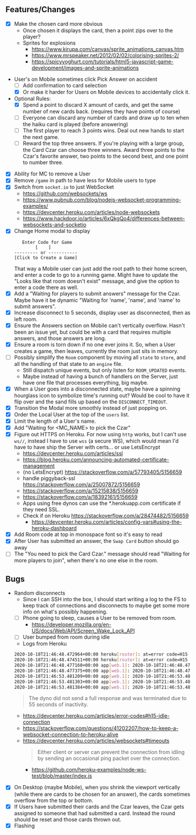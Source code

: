 ## Features/Changes

- [x] Make the chosen card more obvious
   - Once chosen it displays the card, then a point zips over to the player?
   - Sprites for explosions
      - https://www.kirupa.com/canvas/sprite_animations_canvas.htm
      - https://www.mrspeaker.net/2012/02/02/colorising-sprites-2/
      - https://spicyyoghurt.com/tutorials/html5-javascript-game-development/images-and-sprite-animations
- User's on Mobile sometimes click Pick Answer on accident
   - [ ] Add confirmation to card selection
   - [x] Or make it harder for Users on Mobile devices to accidentally click it.
- Optional Rules:
   - [x] Spend a point to discard X amount of cards, and get the same number of
     new cards back. (requires they have points of course)
   - [ ] Everyone can discard any number of cards and draw up to ten when the
     haiku card is played (before answering)
   - [ ] The first player to reach 3 points wins. Deal out new hands to start
     the next game.
   - [ ] Reward the top three answers. If you're playing with a large group, the
     Card Czar can choose three winners. Award three points to the Czar's
     favorite answer, two points to the second best, and one point to number
     three.
- [x] Ability for MC to remove a User
- [x] Remove `/game` in path to have less for Mobile users to type
- [x] Switch from `socket.io` to just WebSocket
   - https://github.com/websockets/ws
   - https://www.pubnub.com/blog/nodejs-websocket-programming-examples/
   - https://devcenter.heroku.com/articles/node-websockets
   - https://www.hackdoor.io/articles/6xQkgQo4/differences-between-websockets-and-socketio
- [x] Change Home modal to display
   ```
      Enter Code for Game
           [    ]
   --------- or -----------
   [Click to Create a Game]
   ```
   That way a Mobile user can just add the root path to their home screen, and
   enter a code to go to a running game.
   Might have to update the "Looks like that room doesn't exist" message, and
   give the option to enter a code there as well.
- [x] Add a "Waiting for players to submit answers" message for the Czar. Maybe
  have it be dynamic "Waiting for 'name', 'name', and 'name' to submit answers".
- [x] Increase disconnect to 5 seconds, display user as disconnected, then as left room.
- [x] Ensure the Answers section on Mobile can't vertically overflow. Hasn't
  been an issue yet, but could be with a card that requires multiple answers,
  and those answers are long.
- [x] Ensure a room is torn down if no one ever joins it. So, when a User creates
  a game, then leaves, currently the room just sits in memory.
- [ ] Possibly simplify the `Room` component by moving all `state` to `store`, and
  all the handling of that state to an `engine` file.
   - Still dispatch unique events, but only listen for `ROOM_UPDATED` events.
   - Maybe instead of having a bunch of handlers on the Server, just have one
     file that processes everything, big maybe.
- [x] When a User goes into a disconnected state, maybe have a spinning
  hourglass icon to symbolize time's running out? Would be cool to have it flip
  over and the sand fills up based on the `DISCONNECT_TIMEOUT`.
- [x] Transition the Modal more smoothly instead of just popping on.
- [x] Order the Local User at the top of the `users` list.
- [x] Limit the length of a User's name.
- [x] Add "Waiting for <MC_NAME> to pick the Czar"
- [x] Figure out HTTPS on Heroku. For now using `http` works, but I can't use
  `ws//`, instead I have to use `wss` (a secure WS), which would mean I'd have
  to have ship the Server with certs... or use LetsEncrypt
   - https://devcenter.heroku.com/articles/ssl
   - https://blog.heroku.com/announcing-automated-certificate-management
   - (no LetsEncrypt) https://stackoverflow.com/a/57793405/5156659
   - handle piggyback-ssl https://stackoverflow.com/a/25007872/5156659
   - https://stackoverflow.com/a/15215838/5156659
   - https://stackoverflow.com/a/18392161/5156659
   - Apps using free dynos can use the *.herokuapp.com certificate if they need SSL.
   - Check if on Heroku https://stackoverflow.com/a/28474482/5156659
      - https://devcenter.heroku.com/articles/config-vars#using-the-heroku-dashboard
- [x] Add Room code at top in monospace font so it's easy to read
- [x] After User has submitted an answer, the `Swap Card` button should go away
- [ ] The "You need to pick the Card Czar." message should read "Waiting for
  more players to join", when there's no one else in the room.

## Bugs

- Random disconnects
   - Since I can SSH into the box, I should start writing a log to the FS to
     keep track of connections and disconnects to maybe get some more info on
     what's possibly happening. 
   - [ ] Phone going to sleep, causes a User to be removed from room.
      - https://developer.mozilla.org/en-US/docs/Web/API/Screen_Wake_Lock_API
   - [ ] User bumped from room during idle
   - Logs from Heroku
   ```sh
   2020-10-18T21:46:48.472964+00:00 heroku[router]: at=error code=H15 desc="Idle connection" method=GET path="/" host=cahbox.herokuapp.com request_id=0e56538f-8558-4833-8da1-0823ff4000bc fwd="24.20.217.243" dyno=web.1 connect=1ms service=102336ms status=503 bytes= protocol=http
   2020-10-18T21:46:48.474511+00:00 heroku[router]: at=error code=H15 desc="Idle connection" method=GET path="/" host=cahbox.herokuapp.com request_id=03df43e7-c0e1-4da3-8bff-467c92ea0c89 fwd="24.20.217.243" dyno=web.1 connect=0ms service=55133ms status=503 bytes= protocol=http
   2020-10-18T21:46:48.477160+00:00 app[web.1]: 2020-10-18T21:46:48.477Z cahbox:socket:socketHandlers User "test" disconnected from room "CB47" while a game was running
   2020-10-18T21:46:48.477375+00:00 app[web.1]: 2020-10-18T21:46:48.477Z cahbox:socket:socketHandlers User "Cb47" disconnected from room "CB47" while a game was running
   2020-10-18T21:46:53.481209+00:00 app[web.1]: 2020-10-18T21:46:53.481Z cahbox:socket:socketHandlers User "test" left room "CB47" due to disconnection
   2020-10-18T21:46:53.481303+00:00 app[web.1]: 2020-10-18T21:46:53.481Z cahbox:socket:socketHandlers All Users have left, killing room "CB47"
   2020-10-18T21:46:53.481384+00:00 app[web.1]: 2020-10-18T21:46:53.481Z cahbox:socket Room "CB47" deleted
   ```
   > The dyno did not send a full response and was terminated due to 55 seconds
   > of inactivity.
   - https://devcenter.heroku.com/articles/error-codes#h15-idle-connection
   - https://stackoverflow.com/questions/41202207/how-to-keep-a-websocket-connection-to-heroku-alive
   - https://devcenter.heroku.com/articles/websockets#timeouts
     > Either client or server can prevent the connection from idling by sending
     > an occasional ping packet over the connection.
      - https://github.com/heroku-examples/node-ws-test/blob/master/index.js
   
- [x] On Desktop (maybe Mobile), when you shrink the viewport vertically (while there
  are cards to be chosen for an answer), the cards sometimes overflow from the
  top or bottom.
- [x] If Users have submitted their cards and the Czar leaves, the Czar gets
  assigned to someone that had submitted a card. Instead the round should be
  reset and those cards thrown out.
- [x] Flashing <title> for "time to review answers" not working
- [x] If I had a card selected, but not submitted, and the Czar left the game,
  then a second User joins, I make them the Czar, then I try to submit a card -
  some of the cards are grayed out, and I can't select a new card.
- [x] Notification permissions aren't requested on Mobile
   - https://stackoverflow.com/a/62450722/5156659

## Flow

- Host goes to start page
   - [x] Create new game
      - [x] A room code is generated
- [x] Host shares room code
- Users go to start page
   - Enter room code
      - [x] Enter in display name
         - [x] Server checks if name is in use
      - Joins room
- [x] The "Card Czar" is chosen
   - [x] Host sets Czar
- [x] A list of Black & White cards are randomly generated
   - [x] The random list is maintained on the Server
   - [x] For each turn, cards will be removed from the current deck and
     dispatched to all players via WebSockets.
   - Once the current list of cards is depleted, a new random list will be
     fetched from the Server.
- [x] 10 White cards are dealt to each player
- [x] The Czar is dealt a Black card, it is displayed to the group
   - [x] Some Black cards require more than one White to be provided
      - [x] Users can click which of their cards to apply, and it'll fill in the
        Black card on their device with the answer in the order they've clicked.
        They then slick Done or Ready.
   - [x] Once all Users have provided the required amount of cards, the Czar can
     click through the anonymous cards, and the Black card will have the
     blank(s) filled in by the answer, for all to see.
- [x] The Czar picks a winning answer, and that User gets an "Awesome Point"
   - [x] All Users get new cards until they have 10 again
- [x] The User after the current Czar becomes the new Czar, and it all starts
  over again.
- User leaves
   - [x] wait X seconds to see if they've actually left, or just refreshed the page
   - [x] dump their white cards into the `dead` pile
   - [x] remove them from the `users` list
   - [x] if not enough players are left, go back into a waiting state
   - [x] if the MC tries to leave, prompt them to grant MC control to someone else

## Frameworks

- https://sapper.svelte.dev/docs
   - Downloaded template by getting the template URL from
   https://github.com/sveltejs/sapper-template/tree/webpack and DownGit to
   download instead of `degit` (cuz who wants another global dep)
   https://downgit.github.io/#/home.
   - Explains why `node_modules` are in `src` https://github.com/sveltejs/sapper/issues/551
- https://github.com/sveltech/routify

## Hosting

- https://aws.amazon.com/free/webapps/
- https://www.codeinwp.com/blog/best-nodejs-hosting/
- https://devcenter.heroku.com/articles/deploying-nodejs
   - https://www.freecodecamp.org/news/how-to-deploy-an-application-to-heroku/
   - https://devcenter.heroku.com/articles/getting-started-with-nodejs#set-up
   - https://devcenter.heroku.com/articles/getting-started-with-nodejs#deploy-the-app
   - https://devcenter.heroku.com/articles/creating-apps
   - https://devcenter.heroku.com/articles/getting-started-with-nodejs#define-a-procfile
   - https://devcenter.heroku.com/articles/free-dyno-hours#free-dyno-hour-pool
   - https://devcenter.heroku.com/articles/deploying-nodejs
   - https://www.youtube.com/watch?v=AZNFox2CvBk
   - https://stackoverflow.com/questions/4536326/heroku-free-account-limited
   - https://www.heroku.com/pricing

## Testing

- https://github.com/testing-library/svelte-testing-library
   - https://testing-library.com/docs/svelte-testing-library/setup
   - https://github.com/svelte-society/recipes-mvp/blob/master/testing.md
- https://www.npmjs.com/package/dainte
